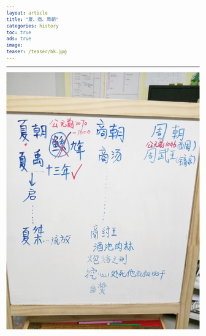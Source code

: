 ```yaml
---
layout: article
title: "夏、商、周朝"
categories: history
toc: true
ads: true
image:
teaser: /teaser/bk.jpg
---
```


---



![df](https://github.com/storage201608/storage/blob/master/chentianqi2016/_posts/history/2016-09-05-20160905212630history.md/IMG_20160905_212505.jpg?raw=true)

